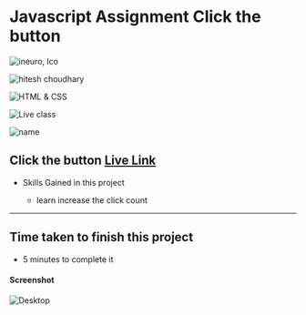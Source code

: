 # Javascript Assignment Click the button

![ineuro, lco](https://img.shields.io/badge/iNeuron-LCO-green)

![hitesh choudhary](https://img.shields.io/badge/Hitesh--Choudhary-Full--stack--JS--bootcamp-red)

![HTML & CSS](https://img.shields.io/badge/JAVASCRIPT-DOM-orange)

![Live class](https://img.shields.io/badge/LIVE--CLASS-PROJECT--CLICK--THE--BUTTON-lightgrey)

![name](https://img.shields.io/badge/Vimal--Kumar-lightgrey)

## Click the button [Live Link](https://name-conversion-js.netlify.app/)

- Skills Gained in this project

  - learn increase the click count

---

## Time taken to finish this project

- 5 minutes to complete it

#### Screenshot

![Desktop](./Image/js-12.jpg)
